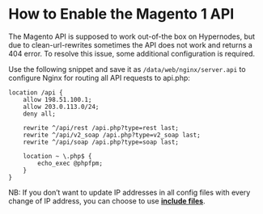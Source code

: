 <!-- source: https://support.hypernode.com/en/ecommerce/magento-1/how-to-enable-the-magento-1-api/ -->

# How to Enable the Magento 1 API

The Magento API is supposed to work out-of-the box on Hypernodes, but due to clean-url-rewrites sometimes the API does not work and returns a 404 error.
To resolve this issue, some additional configuration is required.

Use the following snippet and save it as `/data/web/nginx/server.api` to configure Nginx for routing all API requests to api.php:

```nginx
location /api {
    allow 198.51.100.1;
    allow 203.0.113.0/24;
    deny all;

    rewrite ^/api/rest /api.php?type=rest last;
    rewrite ^/api/v2_soap /api.php?type=v2_soap last;
    rewrite ^/api/soap /api.php?type=soap last;

    location ~ \.php$ {
        echo_exec @phpfpm;
    }
}
```

NB: If you don’t want to update IP addresses in all config files with every change of IP address, you can choose to use [**include files**](https://support.hypernode.com/knowledgebase/create-reusable-config-for-custom-snippets/).
